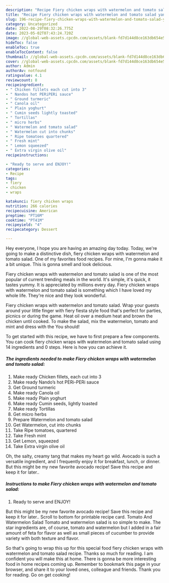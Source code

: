 ```yaml
---
description: "Recipe Fiery chicken wraps with watermelon and tomato salad yang Very Delicious"
title: "Recipe Fiery chicken wraps with watermelon and tomato salad yang Very Delicious"
slug: 196-recipe-fiery-chicken-wraps-with-watermelon-and-tomato-salad-yang-very-delicious
category: Uncategorized
date: 2022-08-29T08:32:26.775Z
date: 2023-05-02T07:43:24.720Z
image: //global-web-assets.cpcdn.com/assets/blank-fd7d144d8ce163db654e5a02c40b08a2775adb7897d16e4062681dc7e1b2800f.png
hideToc: false
enableToc: true
enableTocContent: false
thumbnail: //global-web-assets.cpcdn.com/assets/blank-fd7d144d8ce163db654e5a02c40b08a2775adb7897d16e4062681dc7e1b2800f.png
cover: //global-web-assets.cpcdn.com/assets/blank-fd7d144d8ce163db654e5a02c40b08a2775adb7897d16e4062681dc7e1b2800f.png
author: Admin
authorAv: notfound
ratingvalue: 4.1
reviewcount: 8
recipeingredient:
- " Chicken fillets each cut into 3"
- " Nandos hot PERiPERi sauce"
- " Ground turmeric"
- " Canola oil"
- " Plain yoghurt"
- " Cumin seeds lightly toasted"
- " Tortillas"
- " micro herbs"
- " Watermelon and tomato salad"
- " Watermelon cut into chunks"
- " Ripe tomatoes quartered"
- " Fresh mint"
- " Lemon squeezed"
- " Extra virgin olive oil"
recipeinstructions:

- "Ready to serve and ENJOY!"
categories:
- Recipe
tags:
- fiery
- chicken
- wraps

katakunci: fiery chicken wraps 
nutrition: 266 calories
recipecuisine: American
preptime: "PT16M"
cooktime: "PT41M"
recipeyield: "4"
recipecategory: Dessert

---
```



Hey everyone, I hope you are having an amazing day today. Today, we're going to make a distinctive dish, fiery chicken wraps with watermelon and tomato salad. One of my favorites food recipes. For mine, I'm gonna make it a bit unique. This is gonna smell and look delicious.

Fiery chicken wraps with watermelon and tomato salad is one of the most popular of current trending meals in the world. It's simple, it's quick, it tastes yummy. It is appreciated by millions every day. Fiery chicken wraps with watermelon and tomato salad is something which I have loved my whole life. They're nice and they look wonderful.

Fiery chicken wraps with watermelon and tomato salad. Wrap your guests around your little finger with fiery fiesta style food that&#39;s perfect for parties, picnics or during the game. Heat oil over a medium heat and brown the chicken until cooked. To make the salad, mix the watermelon, tomato and mint and dress with the You should!


To get started with this recipe, we have to first prepare a few components. You can cook fiery chicken wraps with watermelon and tomato salad using 14 ingredients and 0 steps. Here is how you can achieve it.

<!--inarticleads1-->

##### The ingredients needed to make Fiery chicken wraps with watermelon and tomato salad:

1. Make ready  Chicken fillets, each cut into 3
1. Make ready  Nando’s hot PERi-PERi sauce
1. Get  Ground turmeric
1. Make ready  Canola oil
1. Make ready  Plain yoghurt
1. Make ready  Cumin seeds, lightly toasted
1. Make ready  Tortillas
1. Get  micro herbs
1. Prepare  Watermelon and tomato salad
1. Get  Watermelon, cut into chunks
1. Take  Ripe tomatoes, quartered
1. Take  Fresh mint
1. Get  Lemon, squeezed
1. Take  Extra virgin olive oil


Oh, the salty, creamy tang that makes my heart go wild. Avocado is such a versatile ingredient, and I frequently enjoy it for breakfast, lunch, or dinner. But this might be my new favorite avocado recipe! Save this recipe and keep it for later.. 

<!--inarticleads2-->

##### Instructions to make Fiery chicken wraps with watermelon and tomato salad:


1. Ready to serve and ENJOY!

But this might be my new favorite avocado recipe! Save this recipe and keep it for later.. Scroll to bottom for printable recipe card. Tomato And Watermelon Salad Tomato and watermelon salad is so simple to make. The star ingredients are, of course, tomato and watermelon but I added in a fair amount of feta for flavor as well as small pieces of cucumber to provide variety with both texture and flavor. 

So that's going to wrap this up for this special food fiery chicken wraps with watermelon and tomato salad recipe. Thanks so much for reading. I am confident you will make this at home. There is gonna be more interesting food in home recipes coming up. Remember to bookmark this page in your browser, and share it to your loved ones, colleague and friends. Thank you for reading. Go on get cooking!
